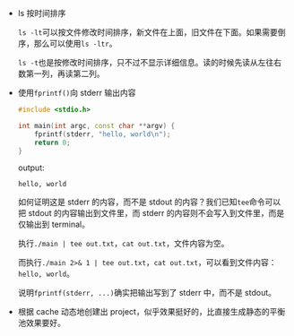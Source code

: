 * ls 按时间排序

    `ls -lt`可以按文件修改时间排序，新文件在上面，旧文件在下面。如果需要倒序，那么可以使用`ls -ltr`。

    `ls -t`也是按修改时间排序，只不过不显示详细信息。读的时候先读从左往右数第一列，再读第二列。

* 使用`fprintf()`向 stderr 输出内容

    ```cpp
    #include <stdio.h>

    int main(int argc, const char **argv) {
        fprintf(stderr, "hello, world\n");
        return 0;
    }
    ```

    output:

    ```
    hello, world
    ```

    如何证明这是 stderr 的内容，而不是 stdout 的内容？我们已知`tee`命令可以把 stdout 的内容输出到文件里，而 stderr 的内容则不会写入到文件里，而是仅输出到 terminal。

    执行`./main | tee out.txt`，`cat out.txt`，文件内容为空。

    而执行`./main 2>& 1 | tee out.txt`，`cat out.txt`，可以看到文件内容：`hello, world`。

    说明`fprintf(stderr, ...)`确实把输出写到了 stderr 中，而不是 stdout。

* 根据 cache 动态地创建出 project，似乎效果挺好的，比直接生成静态的平衡池效果要好。